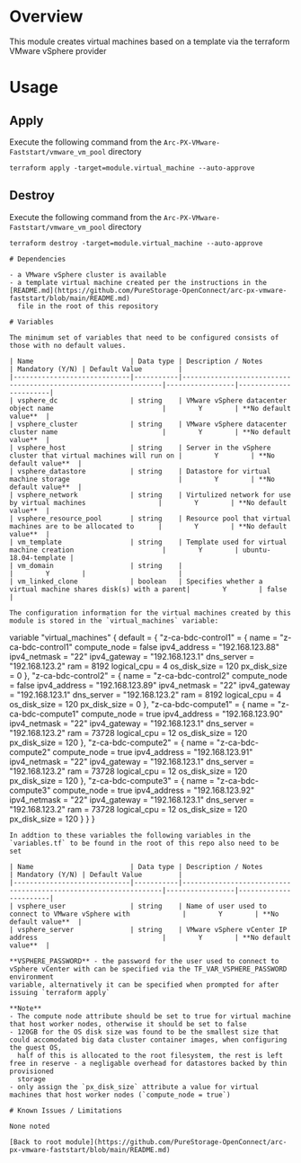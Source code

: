 
# Overview

This module creates virtual machines based on a template via the terraform VMware vSphere provider

# Usage

## Apply

Execute the following command from the `Arc-PX-VMware-Faststart/vmware_vm_pool` directory
```
terraform apply -target=module.virtual_machine --auto-approve 
```

## Destroy

Execute the following command from the `Arc-PX-VMware-Faststart/vmware_vm_pool` directory
```
terraform destroy -target=module.virtual_machine --auto-approve 

# Dependencies

- a VMware vSphere cluster is available 
- a template virtual machine created per the instructions in the [README.md](https://github.com/PureStorage-OpenConnect/arc-px-vmware-faststart/blob/main/README.md) 
  file in the root of this repository

# Variables

The minimum set of variables that need to be configured consists of those with no default values.

| Name                        | Data type | Description / Notes                                             | Mandatory (Y/N) | Default Value         |
|-----------------------------|-----------|-----------------------------------------------------------------|-----------------|-----------------------|
| vsphere_dc                  | string    | VMware vSphere datacenter object name                           |        Y        | **No default value**  |     
| vsphere_cluster             | string    | VMware vSphere datacenter cluster name                          |        Y        | **No default value**  |
| vsphere_host                | string    | Server in the vSphere cluster that virtual machines will run on |        Y        | **No default value**  |
| vsphere_datastore           | string    | Datastore for virtual machine storage                           |        Y        | **No default value**  |
| vsphere_network             | string    | Virtulized network for use by virtual machines                  |        Y        | **No default value**  |
| vsphere_resource_pool       | string    | Resource pool that virtual machines are to be allocated to      |        Y        | **No default value**  |
| vm_template                 | string    | Template used for virtual machine creation                      |        Y        | ubuntu-18.04-template |
| vm_domain                   | string    |                                                                 |        Y        |                       |
| vm_linked_clone             | boolean   | Specifies whether a virtual machine shares disk(s) with a parent|        Y        | false                 |

The configuration information for the virtual machines created by this module is stored in the `virtual_machines` variable:
```
variable "virtual_machines" {
  default = {
    "z-ca-bdc-control1" = {
       name          = "z-ca-bdc-control1"
       compute_node  = false
       ipv4_address  = "192.168.123.88"
       ipv4_netmask  = "22"
       ipv4_gateway  = "192.168.123.1"
       dns_server    = "192.168.123.2"
       ram           = 8192 
       logical_cpu   = 4
       os_disk_size  = 120
       px_disk_size  = 0
    },
    "z-ca-bdc-control2" =  {
       name          = "z-ca-bdc-control2"
       compute_node  = false
       ipv4_address  = "192.168.123.89"
       ipv4_netmask  = "22"
       ipv4_gateway  = "192.168.123.1"
       dns_server    = "192.168.123.2"
       ram           = 8192
       logical_cpu   = 4
       os_disk_size  = 120
       px_disk_size  = 0
    },
    "z-ca-bdc-compute1" = {
       name          = "z-ca-bdc-compute1"
       compute_node  = true
       ipv4_address  = "192.168.123.90"
       ipv4_netmask  = "22"
       ipv4_gateway  = "192.168.123.1"
       dns_server    = "192.168.123.2"
       ram           = 73728
       logical_cpu   = 12
       os_disk_size  = 120
       px_disk_size  = 120 
    },
    "z-ca-bdc-compute2" = {
       name          = "z-ca-bdc-compute2"
       compute_node  = true
       ipv4_address  = "192.168.123.91"
       ipv4_netmask  = "22"
       ipv4_gateway  = "192.168.123.1"
       dns_server    = "192.168.123.2"
       ram           = 73728
       logical_cpu   = 12
       os_disk_size  = 120
       px_disk_size  = 120
    },
    "z-ca-bdc-compute3" = {
       name          = "z-ca-bdc-compute3"
       compute_node  = true
       ipv4_address  = "192.168.123.92"
       ipv4_netmask  = "22"
       ipv4_gateway  = "192.168.123.1"
       dns_server    = "192.168.123.2"
       ram           = 73728 
       logical_cpu   = 12
       os_disk_size  = 120
       px_disk_size  = 120
    }
  }
}
```
In addtion to these variables the following variables in the `variables.tf` to be found in the root of this repo also need to be set 

| Name                        | Data type | Description / Notes                                             | Mandatory (Y/N) | Default Value         |
|-----------------------------|-----------|-----------------------------------------------------------------|-----------------|-----------------------|
| vsphere_user                | string    | Name of user used to connect to VMware vSphere with             |        Y        | **No default value**  |     
| vsphere_server              | string    | VMware vSphere vCenter IP address                               |        Y        | **No default value**  |

**VSPHERE_PASSWORD** - the password for the user used to connect to vSphere vCenter with can be specified via the TF_VAR_VSPHERE_PASSWORD environment
variable, alternatively it can be specified when prompted for after issuing `terraform apply`

**Note**
- The compute node attribute should be set to true for virtual machine that host worker nodes, otherwise it should be set to false
- 120GB for the OS disk size was found to be the smallest size that could accomodated big data cluster container images, when configuring the guest OS, 
  half of this is allocated to the root filesystem, the rest is left free in reserve - a negligable overhead for datastores backed by thin provisioned
  storage 
- only assign the `px_disk_size` attribute a value for virtual machines that host worker nodes (`compute_node = true`)

# Known Issues / Limitations

None noted

[Back to root module](https://github.com/PureStorage-OpenConnect/arc-px-vmware-faststart/blob/main/README.md)
